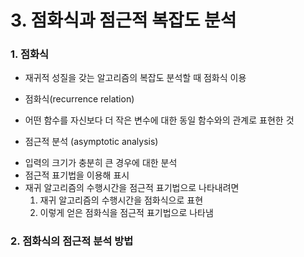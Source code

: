 # 3. 점화식과 점근적 복잡도 분석

### 1. 점화식
- 재귀적 성질을 갖는 알고리즘의 복잡도 분석할 때 점화식 이용

- 점화식(recurrence relation)
* 어떤 함수를 자신보다 더 작은 변수에 대한 동일 함수와의 관계로 표현한 것

- 점근적 분석 (asymptotic analysis)
* 입력의 크기가 충분히 큰 경우에 대한 분석
* 점근적 표기법을 이용해 표시
* 재귀 알고리즘의 수행시간을 점근적 표기법으로 나타내려면
  1. 재귀 알고리즘의 수행시간을 점화식으로 표현
  2. 이렇게 얻은 점화식을 점근적 표기법으로 나타냄

### 2. 점화식의 점근적 분석 방법
